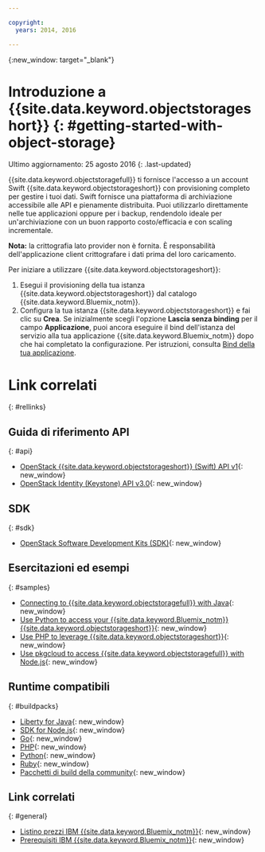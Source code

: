 ```yaml
---

copyright:
  years: 2014, 2016

---
```


{:new_window: target="_blank"}

# Introduzione a {{site.data.keyword.objectstorageshort}}  {: #getting-started-with-object-storage}

Ultimo aggiornamento: 25 agosto 2016
{: .last-updated}

{{site.data.keyword.objectstoragefull}} ti fornisce l'accesso a un account Swift {{site.data.keyword.objectstorageshort}} con provisioning completo per gestire i tuoi dati. Swift fornisce una piattaforma di archiviazione accessibile alle API e pienamente distribuita. Puoi utilizzarlo direttamente nelle tue applicazioni oppure per i backup, rendendolo ideale per un'archiviazione con un buon rapporto costo/efficacia e con scaling incrementale.

**Nota:** la crittografia lato provider non è fornita. È responsabilità dell'applicazione client crittografare i dati prima del loro caricamento.


Per iniziare a utilizzare {{site.data.keyword.objectstorageshort}}:

1.	Esegui il provisioning della tua istanza {{site.data.keyword.objectstorageshort}} dal catalogo {{site.data.keyword.Bluemix_notm}}.
2.	Configura la tua istanza {{site.data.keyword.objectstorageshort}} e fai clic su **Crea**. Se inizialmente scegli l'opzione **Lascia senza binding** per il campo **Applicazione**, puoi ancora eseguire il bind dell'istanza del servizio alla tua applicazione {{site.data.keyword.Bluemix_notm}} dopo che hai completato la configurazione. Per istruzioni, consulta [Bind della tua applicazione](../ObjectStorage/objectstorge_usingobjectstorage.html#using-object-storage-from-bluemix-app).



# Link correlati
{: #rellinks}

## Guida di riferimento API
{: #api}
* [OpenStack {{site.data.keyword.objectstorageshort}} (Swift) API v1](http://developer.openstack.org/api-ref-objectstorage-v1.html){: new_window}
* [OpenStack Identity (Keystone) API v3.0](http://developer.openstack.org/api-ref-identity-v3.html){: new_window}

## SDK
{: #sdk}
* [OpenStack Software Development Kits (SDK)](https://wiki.openstack.org/wiki/SDKs){: new_window}

## Esercitazioni ed esempi
{: #samples}
* [Connecting to {{site.data.keyword.objectstoragefull}} with Java](https://developer.ibm.com/recipes/tutorials/connecting-to-ibm-object-storage-for-bluemix-with-java/){: new_window}
* [Use Python to access your {{site.data.keyword.Bluemix_notm}} {{site.data.keyword.objectstorageshort}}](https://developer.ibm.com/recipes/tutorials/use-python-to-access-your-bluemix-object-storage/){: new_window}
* [Use PHP to leverage {{site.data.keyword.objectstorageshort}}](https://developer.ibm.com/recipes/tutorials/use-php-to-leverage-object-storage-for-bluemix/){: new_window}
* [Use pkgcloud to access {{site.data.keyword.objectstoragefull}} with Node.js](https://developer.ibm.com/recipes/tutorials/use-pkgcloud-to-access-ibm-object-storage-for-bluemix-with-node-js/){: new_window}

## Runtime compatibili
{: #buildpacks}
* [Liberty for Java](https://www.ng.bluemix.net/docs/runtimes/liberty/index.html){: new_window}
* [SDK for Node.js](https://www.ng.bluemix.net/docs/runtimes/nodejs/index.html){: new_window}
* [Go](https://www.ng.bluemix.net/docs/runtimes/go/index.html){: new_window}
* [PHP](https://www.ng.bluemix.net/docs/runtimes/php/index.html){: new_window}
* [Python](https://www.ng.bluemix.net/docs/runtimes/python/index.html){: new_window}
* [Ruby](https://www.ng.bluemix.net/docs/runtimes/ruby/index.html){: new_window}
* [Pacchetti di build della community](https://www.ng.bluemix.net/docs/starters/byob.html){: new_window}


## Link correlati
{: #general}
* [Listino prezzi IBM {{site.data.keyword.Bluemix_notm}}](https://www.ng.bluemix.net/#/pricing){: new_window}
* [Prerequisiti IBM {{site.data.keyword.Bluemix_notm}}](https://developer.ibm.com/bluemix/support/#prereqs){: new_window}
